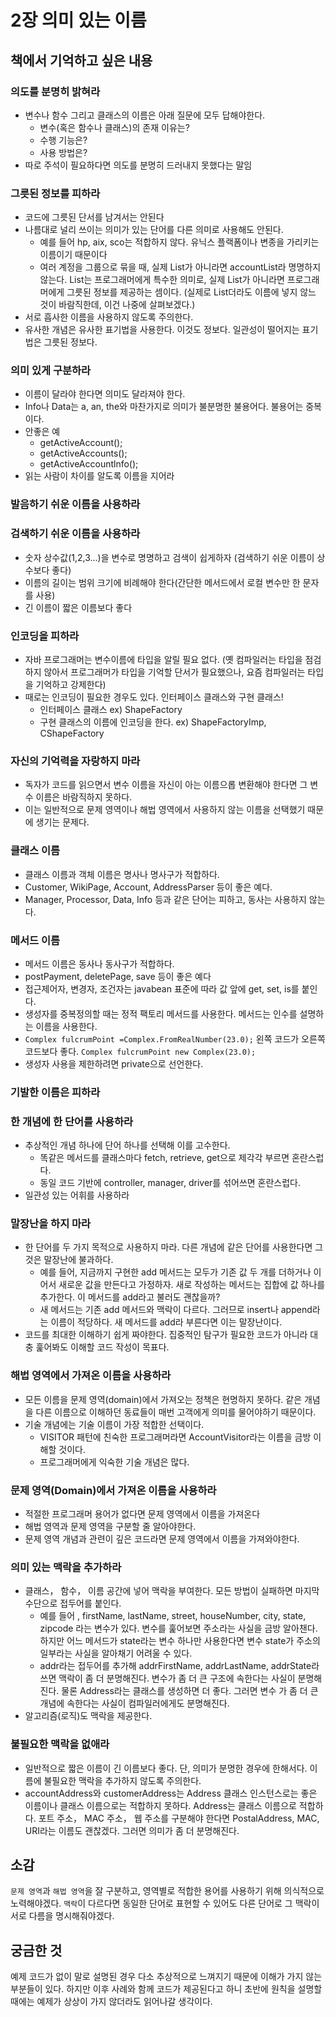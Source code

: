 # 2장 의미 있는 이름

## 책에서 기억하고 싶은 내용
### 의도를 분명히 밝혀라
- 변수나 함수 그리고 클래스의 이름은 아래 질문에 모두 답해야한다.
  - 변수(혹은 함수나 클래스)의 존재 이유는?
  - 수행 기능은? 
  - 사용 방법은?
- 따로 주석이 필요하다면 의도를 분명히 드러내지 못했다는 말임
### 그릇된 정보를 피하라
- 코드에 그릇된 단서를 남겨서는 안된다
- 나름대로 널리 쓰이는 의미가 있는 단어를 다른 의미로 사용해도 안된다.
  - 예를 들어 hp, aix, sco는 적합하지 않다. 유닉스 플랙폼이나 변종을 가리키는 이름이기 때문이다
  - 여러 계정을 그룹으로 묶을 때, 실제 List가 아니라면 accountList라 명명하지 않는다. List는 프로그래머에게 특수한 의미로, 실제 List가 아니라면 프로그래머에게 그릇된 정보를 제공하는 셈이다. (실제로 List더라도 이름에 넣지 않느 것이 바람직한데, 이건 나중에 살펴보겠다.)
- 서로 흡사한 이름을 사용하지 않도록 주의한다.
- 유사한 개념은 유사한 표기법을 사용한다. 이것도 정보다. 일관성이 떨어지는 표기법은 그릇된 정보다.
### 의미 있게 구분하라
- 이름이 달라야 한다면 의미도 달라져야 한다.
- Info나 Data는 a, an, the와 마찬가지로 의미가 불분명한 불용어다. 불용어는 중복이다.
- 안좋은 예
  - getActiveAccount();
  - getActiveAccounts();
  - getActiveAccountlnfo();
- 읽는 사람이 차이를 알도록 이름을 지어라
### 발음하기 쉬운 이름을 사용하라
### 검색하기 쉬운 이름을 사용하라
- 숫자 상수값(1,2,3...)을 변수로 명명하고 검색이 쉽게하자 (검색하기 쉬운 이름이 상수보다 좋다)
- 이름의 길이는 범위 크기에 비례해야 한다(간단한 메서드에서 로컬 변수만 한 문자를 사용)
- 긴 이름이 짧은 이름보다 좋다
### 인코딩을 피하라
- 자바 프로그래머는 변수이름에 타입을 알릴 필요 없다. (옛 컴파일러는 타입을 점검하지 않아서 프로그래머가 타입을 기억할 단서가 필요했으나, 요즘 컴파일러는 타입을 기억하고 강제한다)
- 때로는 인코딩이 필요한 경우도 있다. 인터페이스 클래스와 구현 클래스!
  - 인터페이스 클래스 ex) ShapeFactory
  - 구현 클래스의 이름에 인코딩을 한다. ex) ShapeFactoryImp, CShapeFactory
### 자신의 기억력을 자랑하지 마라
- 독자가 코드를 읽으면서 변수 이름을 자신이 아는 이름으롭 변환해야 한다면 그 변수 이름은 바람직하지 못하다.
- 이는 일반적으로 문제 영역이나 해법 영역에서 사용하지 않는 이름을 선택했기 때문에 생기는 문제다.
### 클래스 이름
- 클래스 이름과 객체 이름은 명사나 명사구가 적합하다.
- Customer, WikiPage, Account, AddressParser 등이 좋은 예다.
- Manager, Processor, Data, Info 등과 같은 단어는 피하고, 동사는 사용하지 않는다.
### 메서드 이름
- 메서드 이름은 동사나 동사구가 적합하다.
- postPayment, deletePage, save 등이 좋은 예다
- 접근제어자, 변경자, 조건자는 javabean 표준에 따라 값 앞에 get, set, is를 붙인다.
- 생성자를 중복정의할 때는 정적 팩토리 메서드를 사용한다. 메서드는 인수를 설명하는 이름을 사용한다.
- `Complex fulcrumPoint =Complex.FromRealNumber(23.0);` 왼쪽 코드가 오른쪽 코드보다 좋다. `Complex fulcrumPoint new Complex(23.0);`
- 생성자 사용을 제한하려면 private으로 선언한다.
### 기발한 이름은 피하라
### 한 개념에 한 단어를 사용하라
- 추상적인 개념 하나에 단어 하나를 선택해 이를 고수한다.
  - 똑같은 메서드를 클래스마다 fetch, retrieve, get으로 제각각 부르면 혼란스럽다.
  - 동일 코드 기반에 controller, manager, driver를 섞어쓰면 혼란스럽다.
- 일관성 있는 어휘를 사용하라
### 말장난을 하지 마라
- 한 단어를 두 가지 목적으로 사용하지 마라. 다른 개념에 같은 단어를 사용한다면 그것은 말장난에 불과하다.
  - 예를 들어, 지금까지 구현한 add 메서드는 모두가 기존 값 두 개를 더하거나 이어서 새로운 값을 만든다고 가정하자. 새로 작성하는 메서드는 집합에 값 하나를 추가한다. 이 메서드를 add라고 불러도 괜찮을까?
  - 새 메서드는 기존 add 메서드와 맥락이 다르다. 그러므로 insert나 append라는 이름이 적당하다. 새 메서드를 add라 부른다면 이는 말장난이다.
- 코드를 최대한 이해하기 쉽게 짜야한다. 집중적인 탐구가 필요한 코드가 아니라 대충 훑어봐도 이해할 코드 작성이 목표다.
### 해법 영역에서 가져온 이름을 사용하라
- 모든 이름을 문제 영역(domain)에서 가져오는 정책은 현명하지 못하다. 같은 개념을 다른 이름으로 이해하던 동료들이 매번 고객에게 의미를 물어야하기 때문이다.
- 기술 개념에는 기술 이름이 가장 적합한 선택이다.
  - VISITOR 패턴에 친숙한 프로그래머라면 AccountVisitor라는 이름을 금방 이해할 것이다.
  - 프로그래머에게 익숙한 기술 개념은 많다.
### 문제 영역(Domain)에서 가져온 이름을 사용하라
- 적절한 프로그래머 용어가 없다면 문제 영역에서 이름을 가져온다
- 해법 영역과 문제 영역을 구분할 줄 알아야한다.
- 문제 영역 개념과 관련이 깊은 코드라면 문제 영역에서 이름을 가져와야한다.
### 의미 있는 맥락을 추가하라
- 클래스， 함수， 이름 공간에 넣어 맥락을 부여한다. 모든 방법이 실패하면 마지막 수단으로 접두어를 붙인다.
  - 예를 들어 , firstName, lastName, street, houseNumber, city, state, zipcode 라는 변수가 있다. 변수를 훑어보면 주소라는 사실을 금방 알아챈다. 하지만 어느 메서드가 state라는 변수 하나만 사용한다면 변수 state가 주소의 일부라는 사실을 알아채기 어려울 수 있다.
  - addr라는 접두어를 추가해 addrFirstName, addrLastName, addrState라 쓰면 맥락이 좀 더 분명해진다. 변수가 좀 더 큰 구조에 속한다는 사실이 분명해진다. 물론 Address라는 클래스를 생성하면 더 좋다. 그러면 변수 가 좀 더 큰 개념에 속한다는 사실이 컴파일러에게도 분명해진다.
- 알고리즘(로직)도 맥락을 제공한다.
### 불필요한 맥락을 없애라
- 일반적으로 짧은 이름이 긴 이름보다 좋다. 단, 의미가 분명한 경우에 한해서다. 이름에 불필요한 맥락을 추가하지 않도록 주의한다.
- accountAddress와 customerAddress는 Address 클래스 인스턴스로는 좋은 이름이나 클래스 이름으로는 적합하지 못하다. Address는 클래스 이름으로 적합하다. 포트 주소， MAC 주소， 웹 주소를 구분해야 한다면 PostalAddress, MAC, URI라는 이름도 괜찮겠다. 그러면 의미가 좀 더 분명해진다.

## 소감
`문제 영역`과 `해법 영역`을 잘 구분하고, 영역별로 적합한 용어를 사용하기 위해 의식적으로 노력해야겠다. 
`맥락`이 다르다면 동일한 단어로 표현할 수 있어도 다른 단어로 그 맥락이 서로 다름을 명시해줘야겠다.

## 궁금한 것
예제 코드가 없이 말로 설명된 경우 다소 추상적으로 느껴지기 때문에 이해가 가지 않는 부분들이 있다. 하지만 이후 사례와 함께 코드가 제공된다고 하니 초반에 원칙을 설명할 때에는 예제가 상상이 가지 않더라도 읽어나갈 생각이다.
